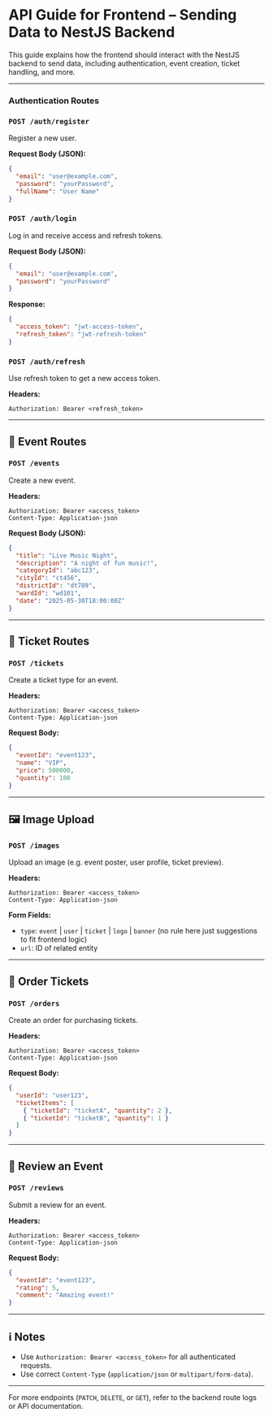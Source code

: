 
# API Guide for Frontend – Sending Data to NestJS Backend

This guide explains how the frontend should interact with the NestJS backend to send data, including authentication, event creation, ticket handling, and more.

---

### Authentication Routes

### `POST /auth/register`
Register a new user.

**Request Body (JSON):**
```json
{
  "email": "user@example.com",
  "password": "yourPassword",
  "fullName": "User Name"
}
```

### `POST /auth/login`
Log in and receive access and refresh tokens.

**Request Body (JSON):**
```json
{
  "email": "user@example.com",
  "password": "yourPassword"
}
```

**Response:**
```json
{
  "access_token": "jwt-access-token",
  "refresh_token": "jwt-refresh-token"
}
```

### `POST /auth/refresh`
Use refresh token to get a new access token.

**Headers:**
```
Authorization: Bearer <refresh_token>
```

---

## 📅 Event Routes

### `POST /events`
Create a new event.

**Headers:**
```
Authorization: Bearer <access_token>
Content-Type: Application-json
```

**Request Body (JSON):**
```json
{
  "title": "Live Music Night",
  "description": "A night of fun music!",
  "categoryId": "abc123",
  "cityId": "ct456",
  "districtId": "dt789",
  "wardId": "wd101",
  "date": "2025-05-30T18:00:00Z"
}
```

---

## 🎫 Ticket Routes

### `POST /tickets`
Create a ticket type for an event.

**Headers:**
```
Authorization: Bearer <access_token>
Content-Type: Application-json
```

**Request Body:**
```json
{
  "eventId": "event123",
  "name": "VIP",
  "price": 500000,
  "quantity": 100
}
```

---

## 🖼 Image Upload

### `POST /images`
Upload an image (e.g. event poster, user profile, ticket preview).

**Headers:**
```
Authorization: Bearer <access_token>
Content-Type: Application-json
```

**Form Fields:**
- `type`: `event` | `user` | `ticket` | `logo` | `banner` (no rule here just suggestions to fit frontend logic)
- `url`: ID of related entity

---

## 🛒 Order Tickets

### `POST /orders`
Create an order for purchasing tickets.

**Headers:**
```
Authorization: Bearer <access_token>
Content-Type: Application-json
```

**Request Body:**
```json
{
  "userId": "user123",
  "ticketItems": [
    { "ticketId": "ticketA", "quantity": 2 },
    { "ticketId": "ticketB", "quantity": 1 }
  ]
}
```

---

## 📝 Review an Event

### `POST /reviews`
Submit a review for an event.

**Headers:**
```
Authorization: Bearer <access_token>
Content-Type: Application-json
```

**Request Body:**
```json
{
  "eventId": "event123",
  "rating": 5,
  "comment": "Amazing event!"
}
```

---

## ℹ️ Notes

- Use `Authorization: Bearer <access_token>` for all authenticated requests.
- Use correct `Content-Type` (`application/json` or `multipart/form-data`).

---

For more endpoints (`PATCH`, `DELETE`, or `GET`), refer to the backend route logs or API documentation.

